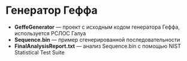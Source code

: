 # Генератор Геффа

* **GeffeGenerator** — проект с исходным кодом генератора Геффа, используется РСЛОС Галуа
* **Sequence.bin** — пример сгенерированной последовательности
* **FinalAnalysisReport.txt** — анализ Sequence.bin с помощью NIST Statistical Test Suite